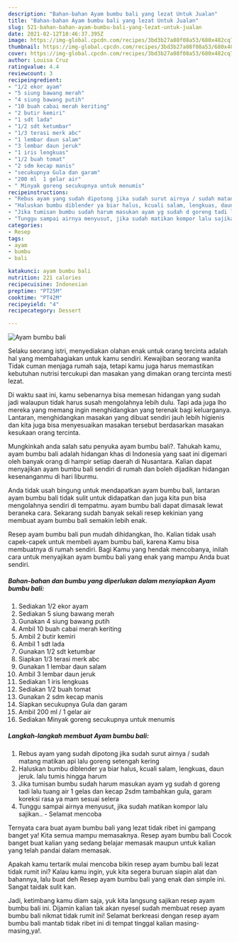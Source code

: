 ```yaml
---
description: "Bahan-bahan Ayam bumbu bali yang lezat Untuk Jualan"
title: "Bahan-bahan Ayam bumbu bali yang lezat Untuk Jualan"
slug: 521-bahan-bahan-ayam-bumbu-bali-yang-lezat-untuk-jualan
date: 2021-02-12T18:46:37.395Z
image: https://img-global.cpcdn.com/recipes/3bd3b27a08f08a53/680x482cq70/ayam-bumbu-bali-foto-resep-utama.jpg
thumbnail: https://img-global.cpcdn.com/recipes/3bd3b27a08f08a53/680x482cq70/ayam-bumbu-bali-foto-resep-utama.jpg
cover: https://img-global.cpcdn.com/recipes/3bd3b27a08f08a53/680x482cq70/ayam-bumbu-bali-foto-resep-utama.jpg
author: Louisa Cruz
ratingvalue: 4.4
reviewcount: 3
recipeingredient:
- "1/2 ekor ayam"
- "5 siung bawang merah"
- "4 siung bawang putih"
- "10 buah cabai merah keriting"
- "2 butir kemiri"
- "1 sdt lada"
- "1/2 sdt ketumbar"
- "1/3 terasi merk abc"
- "1 lembar daun salam"
- "3 lembar daun jeruk"
- "1 iris lengkuas"
- "1/2 buah tomat"
- "2 sdm kecap manis"
- "secukupnya Gula dan garam"
- "200 ml  1 gelar air"
- " Minyak goreng secukupnya untuk menumis"
recipeinstructions:
- "Rebus ayam yang sudah dipotong jika sudah surut airnya / sudah matang matikan api lalu goreng setengah kering"
- "Haluskan bumbu diblender ya biar halus, kcuali salam, lengkuas, daun jeruk. lalu tumis hingga harum"
- "Jika tumisan bumbu sudah harum masukan ayam yg sudah d goreng tadi lalu tuang air 1 gelas dan kecap 2sdm tambahkan gula, garam koreksi rasa ya mam sesuai selera"
- "Tunggu sampai airnya menyusut, jika sudah matikan kompor lalu sajikan.. Selamat mencoba"
categories:
- Resep
tags:
- ayam
- bumbu
- bali

katakunci: ayam bumbu bali 
nutrition: 221 calories
recipecuisine: Indonesian
preptime: "PT25M"
cooktime: "PT42M"
recipeyield: "4"
recipecategory: Dessert

---
```



![Ayam bumbu bali](https://img-global.cpcdn.com/recipes/3bd3b27a08f08a53/680x482cq70/ayam-bumbu-bali-foto-resep-utama.jpg)

Selaku seorang istri, menyediakan olahan enak untuk orang tercinta adalah hal yang membahagiakan untuk kamu sendiri. Kewajiban seorang  wanita Tidak cuman menjaga rumah saja, tetapi kamu juga harus memastikan kebutuhan nutrisi tercukupi dan masakan yang dimakan orang tercinta mesti lezat.

Di waktu  saat ini, kamu sebenarnya bisa memesan hidangan yang sudah jadi walaupun tidak harus susah mengolahnya lebih dulu. Tapi ada juga lho mereka yang memang ingin menghidangkan yang terenak bagi keluarganya. Lantaran, menghidangkan masakan yang dibuat sendiri jauh lebih higienis dan kita juga bisa menyesuaikan masakan tersebut berdasarkan masakan kesukaan orang tercinta. 



Mungkinkah anda salah satu penyuka ayam bumbu bali?. Tahukah kamu, ayam bumbu bali adalah hidangan khas di Indonesia yang saat ini digemari oleh banyak orang di hampir setiap daerah di Nusantara. Kalian dapat menyajikan ayam bumbu bali sendiri di rumah dan boleh dijadikan hidangan kesenanganmu di hari liburmu.

Anda tidak usah bingung untuk mendapatkan ayam bumbu bali, lantaran ayam bumbu bali tidak sulit untuk didapatkan dan juga kita pun bisa mengolahnya sendiri di tempatmu. ayam bumbu bali dapat dimasak lewat beraneka cara. Sekarang sudah banyak sekali resep kekinian yang membuat ayam bumbu bali semakin lebih enak.

Resep ayam bumbu bali pun mudah dihidangkan, lho. Kalian tidak usah capek-capek untuk membeli ayam bumbu bali, karena Kamu bisa membuatnya di rumah sendiri. Bagi Kamu yang hendak mencobanya, inilah cara untuk menyajikan ayam bumbu bali yang enak yang mampu Anda buat sendiri.

<!--inarticleads1-->

##### Bahan-bahan dan bumbu yang diperlukan dalam menyiapkan Ayam bumbu bali:

1. Sediakan 1/2 ekor ayam
1. Sediakan 5 siung bawang merah
1. Gunakan 4 siung bawang putih
1. Ambil 10 buah cabai merah keriting
1. Ambil 2 butir kemiri
1. Ambil 1 sdt lada
1. Gunakan 1/2 sdt ketumbar
1. Siapkan 1/3 terasi merk abc
1. Gunakan 1 lembar daun salam
1. Ambil 3 lembar daun jeruk
1. Sediakan 1 iris lengkuas
1. Sediakan 1/2 buah tomat
1. Gunakan 2 sdm kecap manis
1. Siapkan secukupnya Gula dan garam
1. Ambil 200 ml / 1 gelar air
1. Sediakan  Minyak goreng secukupnya untuk menumis




<!--inarticleads2-->

##### Langkah-langkah membuat Ayam bumbu bali:

1. Rebus ayam yang sudah dipotong jika sudah surut airnya / sudah matang matikan api lalu goreng setengah kering
1. Haluskan bumbu diblender ya biar halus, kcuali salam, lengkuas, daun jeruk. lalu tumis hingga harum
1. Jika tumisan bumbu sudah harum masukan ayam yg sudah d goreng tadi lalu tuang air 1 gelas dan kecap 2sdm tambahkan gula, garam koreksi rasa ya mam sesuai selera
1. Tunggu sampai airnya menyusut, jika sudah matikan kompor lalu sajikan.. - Selamat mencoba




Ternyata cara buat ayam bumbu bali yang lezat tidak ribet ini gampang banget ya! Kita semua mampu memasaknya. Resep ayam bumbu bali Cocok banget buat kalian yang sedang belajar memasak maupun untuk kalian yang telah pandai dalam memasak.

Apakah kamu tertarik mulai mencoba bikin resep ayam bumbu bali lezat tidak rumit ini? Kalau kamu ingin, yuk kita segera buruan siapin alat dan bahannya, lalu buat deh Resep ayam bumbu bali yang enak dan simple ini. Sangat taidak sulit kan. 

Jadi, ketimbang kamu diam saja, yuk kita langsung sajikan resep ayam bumbu bali ini. Dijamin kalian tak akan nyesel sudah membuat resep ayam bumbu bali nikmat tidak rumit ini! Selamat berkreasi dengan resep ayam bumbu bali mantab tidak ribet ini di tempat tinggal kalian masing-masing,ya!.

